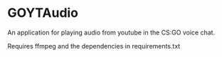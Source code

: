 # GOYTAudio
An application for playing audio from youtube in the CS:GO voice chat.

Requires ffmpeg and the dependencies in requirements.txt

